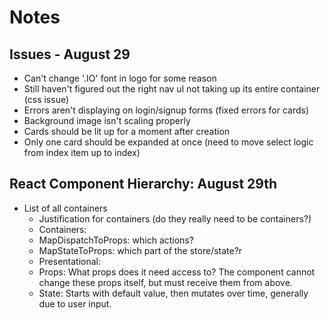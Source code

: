 # Notes

## Issues - August 29
- Can't change '.IO' font in logo for some reason
- Still haven't figured out the right nav ul not taking up its entire container (css issue)
- Errors aren't displaying on login/signup forms (fixed errors for cards)
- Background image isn't scaling properly
- Cards should be lit up for a moment after creation
- Only one card should be expanded at once (need to move select logic from index item up to index)


## React Component Hierarchy: August 29th
 - List of all containers
   + Justification for containers (do they really need to be containers?)
   + Containers:
    + MapDispatchToProps: which actions?
    + MapStateToProps: which part of the store/state?r
   + Presentational:
    + Props: What props does it need access to? The component cannot change these props itself, but must receive them from above.
    + State: Starts with default value, then mutates over time, generally due to user input.
